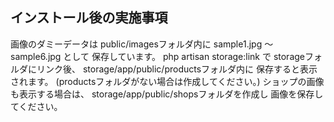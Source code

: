 ## インストール後の実施事項
画像のダミーデータは public/imagesフォルダ内に sample1.jpg 〜 sample6.jpg として 保存しています。
php artisan storage:link で storageフォルダにリンク後、
storage/app/public/productsフォルダ内に 保存すると表示されます。 (productsフォルダがない場合は作成してください。)
ショップの画像も表示する場合は、 storage/app/public/shopsフォルダを作成し 画像を保存してください。

